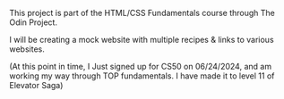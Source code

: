 This project is part of the HTML/CSS Fundamentals course through The Odin Project.

I will be creating a mock website with multiple recipes & links to various websites.


(At this point in time, I Just signed up for CS50 on 06/24/2024, and am working my way through TOP fundamentals. I have made it to level 11 of Elevator Saga)
